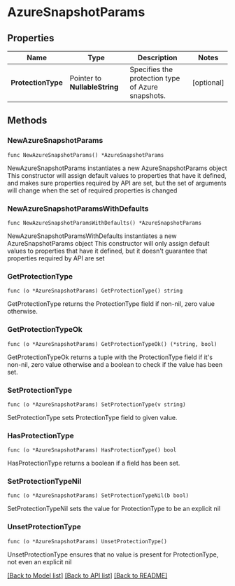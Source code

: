 # AzureSnapshotParams

## Properties

Name | Type | Description | Notes
------------ | ------------- | ------------- | -------------
**ProtectionType** | Pointer to **NullableString** | Specifies the protection type of Azure snapshots. | [optional] 

## Methods

### NewAzureSnapshotParams

`func NewAzureSnapshotParams() *AzureSnapshotParams`

NewAzureSnapshotParams instantiates a new AzureSnapshotParams object
This constructor will assign default values to properties that have it defined,
and makes sure properties required by API are set, but the set of arguments
will change when the set of required properties is changed

### NewAzureSnapshotParamsWithDefaults

`func NewAzureSnapshotParamsWithDefaults() *AzureSnapshotParams`

NewAzureSnapshotParamsWithDefaults instantiates a new AzureSnapshotParams object
This constructor will only assign default values to properties that have it defined,
but it doesn't guarantee that properties required by API are set

### GetProtectionType

`func (o *AzureSnapshotParams) GetProtectionType() string`

GetProtectionType returns the ProtectionType field if non-nil, zero value otherwise.

### GetProtectionTypeOk

`func (o *AzureSnapshotParams) GetProtectionTypeOk() (*string, bool)`

GetProtectionTypeOk returns a tuple with the ProtectionType field if it's non-nil, zero value otherwise
and a boolean to check if the value has been set.

### SetProtectionType

`func (o *AzureSnapshotParams) SetProtectionType(v string)`

SetProtectionType sets ProtectionType field to given value.

### HasProtectionType

`func (o *AzureSnapshotParams) HasProtectionType() bool`

HasProtectionType returns a boolean if a field has been set.

### SetProtectionTypeNil

`func (o *AzureSnapshotParams) SetProtectionTypeNil(b bool)`

 SetProtectionTypeNil sets the value for ProtectionType to be an explicit nil

### UnsetProtectionType
`func (o *AzureSnapshotParams) UnsetProtectionType()`

UnsetProtectionType ensures that no value is present for ProtectionType, not even an explicit nil

[[Back to Model list]](../README.md#documentation-for-models) [[Back to API list]](../README.md#documentation-for-api-endpoints) [[Back to README]](../README.md)


